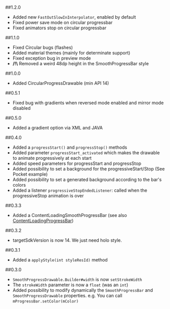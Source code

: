 ##1.2.0

- Added new `FastOutSlowInInterpolator`, enabled by default
- Fixed power save mode on circular progressbar
- Fixed animators stop on circular progressbar

##1.1.0

-   Fixed Circular bugs (flashes)
-   Added material themes (mainly for determinate support)
-   Fixed exception bug in preview mode
-   **/!\\** Removed a weird 48dp height in the SmoothProgressBar style

##1.0.0

-   Added CircularProgressDrawable (min API 14)

##0.5.1

-   Fixed bug with gradients when reversed mode enabled and mirror mode disabled

##0.5.0

-   Added a gradient option via XML and JAVA

##0.4.0

-   Added a `progressStart()` and `progressStop()` methods
-   Added parameter `progressStart_activated` which makes the drawable to animate progressively at each start
-   Added speed parameters for progressStart and progressStop
-   Added possibility to set a background for the progressiveStart/Stop (See Pocket example)
-   Added possibility to set a generated background according to the bar's colors
-   Added a listener `progressiveStopEndedListener`: called when the progressiveStop animation is over

##0.3.3

-   Added a ContentLoadingSmoothProgressBar (see also [ContentLoadingProgressBar](https://android.googlesource.com/platform/frameworks/support/+/refs/heads/master/v4/java/android/support/v4/widget/ContentLoadingProgressBar.java))

##0.3.2

-   targetSdkVersion is now 14. We just need holo style.

##0.3.1

-   Added a `applyStyle(int styleResId)` method

##0.3.0

-   `SmoothProgressDrawable.Builder#width` is now `setStrokeWidth`
-   The `strokeWidth` parameter is now a `float` (was an `int`)
-   Added possibility to modify dynamically the `SmoothProgressBar` and `SmoothProgressDrawable` properties.
    e.g. You can call `mProgressBar.setColor(mColor)`
